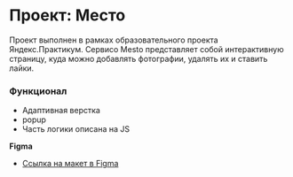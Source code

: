 # Проект: Место

Проект выполнен в рамках образовательного проекта Яндекс.Практикум.
Cервисо Mesto представляет собой интерактивную страницу, куда можно добавлять фотографии, удалять их и ставить лайки.

### Функционал

* Адаптивная верстка
* popup
* Часть логики описана на JS

**Figma**

* [Ссылка на макет в Figma](https://www.figma.com/file/2cn9N9jSkmxD84oJik7xL7/JavaScript.-Sprint-4?node-id=0%3A1)



